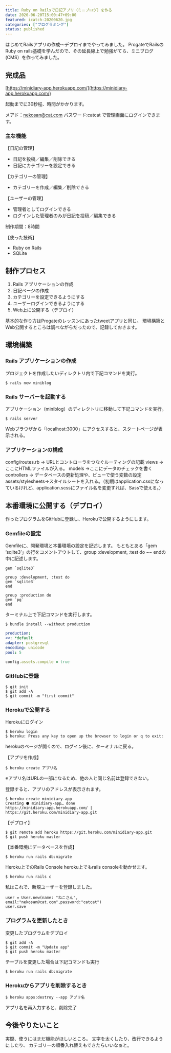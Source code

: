 ```yaml
---
title: Ruby on Railsで日記アプリ（ミニブログ）を作る
date: 2020-06-20T15:00:47+09:00
featured: icatch-20200620.jpg
categories: ["プログラミング"]
status: published
---
```


はじめてRailsアプリの作成〜デプロイまでやってみました。
ProgateでRailsのRuby on rails基礎を学んだので、その延長線上で勉強がてら、ミニブログ(CMS）を作ってみました。

## 完成品
[https://minidiary-app.herokuapp.com/](https://minidiary-app.herokuapp.com/)

起動までに30秒程、時間がかかります。

メアド：nekosan@cat.com
パスワード:catcat
で管理画面にログインできます。

### 主な機能

【日記の管理】
- 日記を投稿／編集／削除できる
- 日記にカテゴリーを設定できる

【カテゴリーの管理】
- カテゴリーを作成／編集／削除できる

【ユーザーの管理】
* 管理者としてログインできる
* ログインした管理者のみが日記を投稿／編集できる

制作期間：8時間

 【使った技術】
* Ruby on Rails
* SQLite

## 制作プロセス

1. Rails アプリケーションの作成
2. 日記ページの作成
3. カテゴリーを設定できるようにする
4. ユーザーログインできるようにする
5. Web上に公開する（デプロイ）

基本的な作り方はProgateのレッスンにあったtweetアプリと同じ。
環境構築とWeb公開するところは調べながらだったので、記録しておきます。

## 環境構築

### Rails アプリケーションの作成

プロジェクトを作成したいディレクトリ内で下記コマンドを実行。

`$ rails new miniblog`

### Rails サーバーを起動する

アプリケーション（miniblog）のディレクトリに移動して下記コマンドを実行。

`$ rails server`

Webブラウザから「localhost:3000」にアクセスすると、スタートページが表示される。

### アプリケーションの構成

config/routes.rb → URLとコントローラをつなぐルーティングの記載
views → ここにHTMLファイルが入る。
models →ここにデータのチェックを書く
controllers → データベースの更新処理や、ビューで使う変数の設定
assets/stylesheets→スタイルシートを入れる。（初期はapplication.cssになっているけれど、application.scssにファイル名を変更すれば、Sassで使える。）

## 本番環境に公開する（デプロイ）

 作ったプログラムをGitHubに登録し、Herokuで公開するようにします。

### Gemfileの設定

Gemfileに、開発環境と本番環境の設定を記述します。
もともとある「gem ‘sqlite3’」の行をコメントアウトして、group :development, :test do ~~ endの中に記述します。

```
gem `sqlite3`

group :development, :test do
gem `sqlite3`
end

group :production do
gem `pg`
end
```

 ターミナル上で下記コマンドを実行します。

```
$ bundle install --without production
```

```Ruby:title=config/database.yml
production:
<<: *default
adapter: postgresql
encoding: unicode
pool: 5
```


```Ruby:title=test.config/environments/production.rb
config.assets.compile = true
```

### GitHubに登録

```
$ git init
$ git add -A
$ git commit -m "first commit"
```

### Herokuで公開する

Herokuにログイン
```
$ heroku login
$ heroku: Press any key to open up the browser to login or q to exit:
```

herokuのページが開くので、ログイン後に、ターミナルに戻る。

 【アプリを作成】
```
$ heroku create アプリ名
```

※アプリ名はURLの一部になるため、他の人と同じ名前は登録できない。

登録すると、アプリのアドレスが表示されます。

```
$ heroku create minidiary-app
Creating ⬢ minidiary-app… done
https://minidiary-app.herokuapp.com/ | https://git.heroku.com/minidiary-app.git
```

【デプロイ】

```
$ git remote add heroku https://git.heroku.com/minidiary-app.git
$ git push heroku master
```

 【本番環境にデータベースを作成】
```
$ heroku run rails db:migrate
```

Heroku上でのRails Console heroku上でもrails consoleを動かせます。

```
$ heroku run rails c
```

私はこれで、新規ユーザーを登録しました。
```
user = User.new(name: "ねこさん", email:"nekosan@cat.com",password:"catcat")
user.save
```

### プログラムを更新したとき

変更したプログラムをデプロイ

```
$ git add -A
$ git commit -m "Update app"
$ git push heroku master
```

テーブルを変更した場合は下記コマンドも実行

```
$ heroku run rails db:migrate
```


### Herokuからアプリを削除するとき

```
$ heroku apps:destroy --app アプリ名
```

アプリ名を再入力すると、削除完了


## 今後やりたいこと

実際、使うにはまだ機能がほしいところ。
文字を太くしたり、改行できるようにしたり、
カテゴリーの順番入れ替えもできたらいいなぁと。